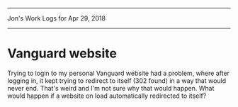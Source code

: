*****************************************************************

Jon's Work Logs for Apr 29, 2018

*****************************************************************

# Vanguard website

Trying to login to my personal Vanguard website had a problem, where after logging in, it kept trying to redirect to itself (302 found) in a way that would never end.  That's weird and I'm not sure why that would happen.  What would happen if a website on load automatically redirected to itself?

